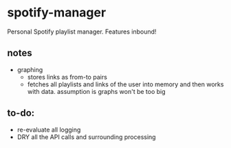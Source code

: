 # spotify-manager

Personal Spotify playlist manager. Features inbound!

## notes

- graphing
  - stores links as from-to pairs
  - fetches all playlists and links of the user into memory and then works with data. assumption is graphs won't be too big

## to-do:

- re-evaluate all logging
- DRY all the API calls and surrounding processing
